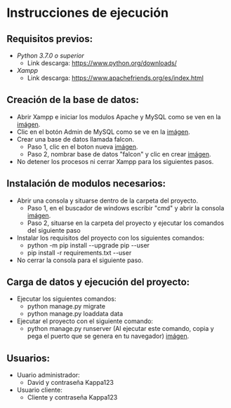 # Instrucciones de ejecución

## Requisitos previos: 
+ *Python 3.7.0 o superior*
    + Link descarga: https://www.python.org/downloads/
+ *Xampp* 
    + Link descarga: https://www.apachefriends.org/es/index.html

## Creación de la base de datos: 
+ Abrir Xampp e iniciar los modulos Apache y MySQL como se ven en la [imágen](https://imgur.com/a/43jqosS).
+ Clic en el botón Admin de MySQL como se ve en la [imágen](https://imgur.com/a/gp6mNR4).
+ Crear una base de datos llamada falcon.
    + Paso 1, clic en el boton nueva [imágen](https://imgur.com/a/uaxREpc).
    + Paso 2, nombrar base de datos "falcon" y clic en crear [imágen](https://imgur.com/a/NnNkxBI).
+ No detener los procesos ni cerrar Xampp para los siguientes pasos. 


## Instalación de modulos necesarios:
+ Abrir una consola y situarse dentro de la carpeta del proyecto.
    + Paso 1, en el buscador de windows escribir "cmd" y abrir la consola [imágen](https://imgur.com/a/kiHNtee). 
    + Paso 2, situarse en la carpeta del proyecto y ejecutar los comandos del siguiente paso
+ Instalar los requisitos del proyecto con los siguientes comandos:
    + python -m pip install --upgrade pip --user
    + pip install -r requirements.txt --user
+ No cerrar la consola para el siguiente paso.

## Carga de datos y ejecución del proyecto:
+ Ejecutar los siguientes comandos:
    + python manage.py migrate
    + python manage.py loaddata data
+ Ejecutar el proyecto con el siguiente comando:
    + python manage.py runserver (Al ejecutar este comando, copia y pega el puerto que se genera en tu navegador) [imágen](https://imgur.com/a/9tzaxa2). 

## Usuarios:
+ Uuario administrador:
    + David y contraseña Kappa123
+ Usuario cliente:
    + Cliente y contraseña Kappa123
